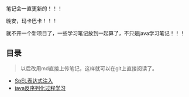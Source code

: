 笔记会一直更新的！！！

晚安，玛卡巴卡！！！

就不开一个新项目了，一些学习笔记放到一起算了，不只是java学习笔记！！！



## 目录

> 以后改用md直接上传笔记，这样就可以在git上直接阅读了。



* [SpEL表达式注入](https://github.com/Ghost2097221/security_study_notes/blob/master/SpEL%E8%A1%A8%E8%BE%BE%E5%BC%8F%E6%B3%A8%E5%85%A5.md)
* [java反序列化过程学习](https://github.com/Ghost2097221/security_study_notes/blob/master/S-java反序列化过程学习.md)
